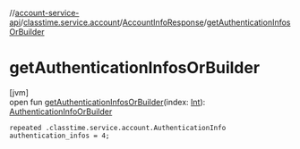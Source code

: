 //[account-service-api](../../../index.md)/[classtime.service.account](../index.md)/[AccountInfoResponse](index.md)/[getAuthenticationInfosOrBuilder](get-authentication-infos-or-builder.md)

# getAuthenticationInfosOrBuilder

[jvm]\
open fun [getAuthenticationInfosOrBuilder](get-authentication-infos-or-builder.md)(index: [Int](https://kotlinlang.org/api/latest/jvm/stdlib/kotlin/-int/index.html)): [AuthenticationInfoOrBuilder](../-authentication-info-or-builder/index.md)

`repeated .classtime.service.account.AuthenticationInfo authentication_infos = 4;`
